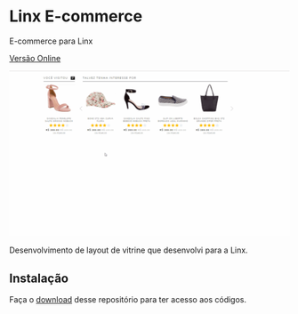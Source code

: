 # Linx E-commerce
E-commerce para Linx

[Versão Online](https://felipemotabr.github.io/Linx-E-commerce)

![Demo](https://github.com/felipemotabr/Linx-E-commerce/blob/master/screen.gif)

Desenvolvimento de layout de vitrine que desenvolvi para a Linx.

## Instalação

Faça o [download](https://github.com/felipemotabr/Linx-E-commerce/archive/master.zip) 
desse repositório para ter acesso aos códigos.
